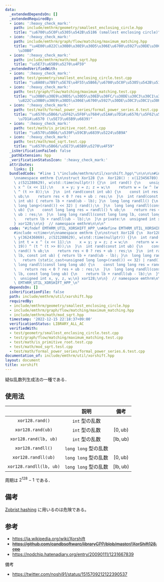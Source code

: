 ```yaml
---
data:
  _extendedDependsOn: []
  _extendedRequiredBy:
  - icon: ':heavy_check_mark:'
    path: include/emthrm/geometry/smallest_enclosing_circle.hpp
    title: "\u6700\u5C0F\u5305\u542B\u5186 (smallest enclosing circle)"
  - icon: ':heavy_check_mark:'
    path: include/emthrm/graph/flow/matching/maximum_matching.hpp
    title: "\u4E00\u822C\u30B0\u30E9\u30D5\u306E\u6700\u5927\u30DE\u30C3\u30C1\u30F3\
      \u30B0"
  - icon: ':heavy_check_mark:'
    path: include/emthrm/math/mod_sqrt.hpp
    title: "\u5E73\u65B9\u5270\u4F59"
  _extendedVerifiedWith:
  - icon: ':heavy_check_mark:'
    path: test/geometry/smallest_enclosing_circle.test.cpp
    title: "\u8A08\u7B97\u5E7E\u4F55\u5B66/\u6700\u5C0F\u5305\u542B\u5186"
  - icon: ':heavy_check_mark:'
    path: test/graph/flow/matching/maximum_matching.test.cpp
    title: "\u30B0\u30E9\u30D5/\u30D5\u30ED\u30FC/\u30DE\u30C3\u30C1\u30F3\u30B0/\u4E00\
      \u822C\u30B0\u30E9\u30D5\u306E\u6700\u5927\u30DE\u30C3\u30C1\u30F3\u30B0"
  - icon: ':heavy_check_mark:'
    path: test/math/formal_power_series/formal_power_series.6.test.cpp
    title: "\u6570\u5B66/\u5F62\u5F0F\u7684\u51AA\u7D1A\u6570/\u5F62\u5F0F\u7684\u51AA\
      \u7D1A\u6570 (\u5E73\u65B9\u6839)"
  - icon: ':heavy_check_mark:'
    path: test/math/is_primitive_root.test.cpp
    title: "\u6570\u5B66/\u539F\u59CB\u6839\u5224\u5B9A"
  - icon: ':heavy_check_mark:'
    path: test/math/mod_sqrt.test.cpp
    title: "\u6570\u5B66/\u5E73\u65B9\u5270\u4F59"
  _isVerificationFailed: false
  _pathExtension: hpp
  _verificationStatusIcon: ':heavy_check_mark:'
  attributes:
    links: []
  bundledCode: "#line 1 \"include/emthrm/util/xorshift.hpp\"\n\n\n\n#include <ctime>\n\
    \nnamespace emthrm {\n\nstruct Xor128 {\n  Xor128() : x(123456789), y(362436069),\
    \ z(521288629), w(std::time(nullptr)) {}\n  int rand() {\n    unsigned int t =\
    \ x ^ (x << 11);\n    x = y; y = z; z = w;\n    return w = (w ^ (w >> 19)) ^ (t\
    \ ^ (t >> 8));\n  }\n  int rand(const int ub) {\n    const int res = rand() %\
    \ ub;\n    return res < 0 ? res + ub : res;\n  }\n  int rand(const int lb, const\
    \ int ub) { return lb + rand(ub - lb); }\n  long long randll() {\n    return (static_cast<unsigned\
    \ long long>(rand()) << 32) | rand();\n  }\n  long long randll(const long long\
    \ ub) {\n    const long long res = randll() % ub;\n    return res < 0 ? res +\
    \ ub : res;\n  }\n  long long randll(const long long lb, const long long ub) {\n\
    \    return lb + randll(ub - lb);\n  }\n private:\n  unsigned int x, y, z, w;\n\
    } xor128;\n\n}  // namespace emthrm\n\n\n"
  code: "#ifndef EMTHRM_UTIL_XORSHIFT_HPP_\n#define EMTHRM_UTIL_XORSHIFT_HPP_\n\n\
    #include <ctime>\n\nnamespace emthrm {\n\nstruct Xor128 {\n  Xor128() : x(123456789),\
    \ y(362436069), z(521288629), w(std::time(nullptr)) {}\n  int rand() {\n    unsigned\
    \ int t = x ^ (x << 11);\n    x = y; y = z; z = w;\n    return w = (w ^ (w >>\
    \ 19)) ^ (t ^ (t >> 8));\n  }\n  int rand(const int ub) {\n    const int res =\
    \ rand() % ub;\n    return res < 0 ? res + ub : res;\n  }\n  int rand(const int\
    \ lb, const int ub) { return lb + rand(ub - lb); }\n  long long randll() {\n \
    \   return (static_cast<unsigned long long>(rand()) << 32) | rand();\n  }\n  long\
    \ long randll(const long long ub) {\n    const long long res = randll() % ub;\n\
    \    return res < 0 ? res + ub : res;\n  }\n  long long randll(const long long\
    \ lb, const long long ub) {\n    return lb + randll(ub - lb);\n  }\n private:\n\
    \  unsigned int x, y, z, w;\n} xor128;\n\n}  // namespace emthrm\n\n#endif  //\
    \ EMTHRM_UTIL_XORSHIFT_HPP_\n"
  dependsOn: []
  isVerificationFile: false
  path: include/emthrm/util/xorshift.hpp
  requiredBy:
  - include/emthrm/geometry/smallest_enclosing_circle.hpp
  - include/emthrm/graph/flow/matching/maximum_matching.hpp
  - include/emthrm/math/mod_sqrt.hpp
  timestamp: '2022-12-15 22:18:37+09:00'
  verificationStatus: LIBRARY_ALL_AC
  verifiedWith:
  - test/geometry/smallest_enclosing_circle.test.cpp
  - test/graph/flow/matching/maximum_matching.test.cpp
  - test/math/is_primitive_root.test.cpp
  - test/math/mod_sqrt.test.cpp
  - test/math/formal_power_series/formal_power_series.6.test.cpp
documentation_of: include/emthrm/util/xorshift.hpp
layout: document
title: xorshift
---
```


疑似乱数列生成法の一種である．


## 使用法

||説明|備考|
|:--:|:--:|:--:|
|`xor128.rand()`|`int` 型の乱数||
|`xor128.rand(ub)`|`int` 型の乱数|$[0, \mathrm{ub})$|
|`xor128.rand(lb, ub)`|`int` 型の乱数|$[\mathrm{lb}, \mathrm{ub})$|
|`xor128.randll()`|`long long` 型の乱数||
|`xor128.randll(ub)`|`long long` 型の乱数|$[0, \mathrm{ub})$|
|`xor128.randll(lb, ub)`|`long long` 型の乱数|$[\mathrm{lb}, \mathrm{ub})$|

周期は $2^{128} - 1$ である．


## 備考

[Zobrist hashing](https://en.wikipedia.org/wiki/Zobrist_hashing) に用いるのは危険である。


## 参考

- https://ja.wikipedia.org/wiki/Xorshift
- ~~https://github.com/eandbsoftware/libraryCPP/blob/master/!XorShift128.cpp~~
- https://nodchip.hatenadiary.org/entry/20090111/1231667839

備考
- https://twitter.com/noshi91/status/1515709212122390537
